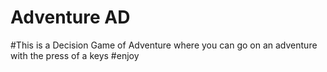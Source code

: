 # Adventure AD

#This is a Decision Game of Adventure where you can go on an adventure with the press of a keys
#enjoy

